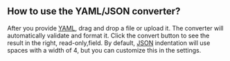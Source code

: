 ## How to use the YAML/JSON converter?

After you provide [YAML](/formatter/yaml#yamlAnchor), drag and drop a file or upload it. The converter will automatically validate and format it. Click the convert button to see the result in the right, read-only,field. By default, [JSON](/#jsonAnchor) indentation will use spaces with a width of 4, but you can customize this in the settings.
